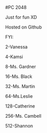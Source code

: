 #PC 2048

Just for fun XD

Hosted on Github

FYI:

2-Vanessa

4-Kamsi

8-Ms. Gardner

16-Ms. Black

32-Ms. Martin

64-Ms.Leslie

128-Catherine

256-Ms. Cambell

512-Shannon